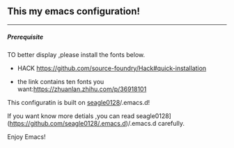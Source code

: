 ## This my emacs configuration!
---
##### Prerequisite

TO better display ,please install the fonts below.


- HACK  https://github.com/source-foundry/Hack#quick-installation

- the link contains ten fonts you want:https://zhuanlan.zhihu.com/p/36918101



This configuratin is built on [seagle0128](https://github.com/seagle0128/.emacs.d)/.emacs.d!

If you want know more detials ,you can read seagle0128](https://github.com/seagle0128/.emacs.d)/.emacs.d carefully.

Enjoy Emacs!
